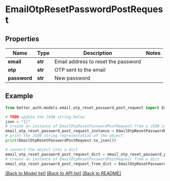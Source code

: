 # EmailOtpResetPasswordPostRequest


## Properties

Name | Type | Description | Notes
------------ | ------------- | ------------- | -------------
**email** | **str** | Email address to reset the password | 
**otp** | **str** | OTP sent to the email | 
**password** | **str** | New password | 

## Example

```python
from better_auth.models.email_otp_reset_password_post_request import EmailOtpResetPasswordPostRequest

# TODO update the JSON string below
json = "{}"
# create an instance of EmailOtpResetPasswordPostRequest from a JSON string
email_otp_reset_password_post_request_instance = EmailOtpResetPasswordPostRequest.from_json(json)
# print the JSON string representation of the object
print(EmailOtpResetPasswordPostRequest.to_json())

# convert the object into a dict
email_otp_reset_password_post_request_dict = email_otp_reset_password_post_request_instance.to_dict()
# create an instance of EmailOtpResetPasswordPostRequest from a dict
email_otp_reset_password_post_request_from_dict = EmailOtpResetPasswordPostRequest.from_dict(email_otp_reset_password_post_request_dict)
```
[[Back to Model list]](../README.md#documentation-for-models) [[Back to API list]](../README.md#documentation-for-api-endpoints) [[Back to README]](../README.md)



